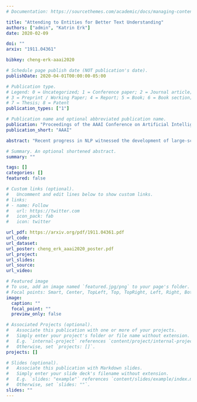 ```yaml
---
# Documentation: https://sourcethemes.com/academic/docs/managing-content/

title: "Attending to Entities for Better Text Understanding"
authors: ["admin", "Katrin Erk"]
date: 2020-02-09

doi: ""
arxiv: "1911.04361"

bibkey: cheng-erk-aaai2020

# Schedule page publish date (NOT publication's date).
publishDate: 2020-04-01T00:00:00-05:00

# Publication type.
# Legend: 0 = Uncategorized; 1 = Conference paper; 2 = Journal article;
# 3 = Preprint / Working Paper; 4 = Report; 5 = Book; 6 = Book section;
# 7 = Thesis; 8 = Patent
publication_types: ["1"]

# Publication name and optional abbreviated publication name.
publication: "Proceedings of the AAAI Conference on Artificial Intelligence"
publication_short: "AAAI"

abstract: "Recent progress in NLP witnessed the development of large-scale pre-trained language models (GPT, BERT, XLNet, etc.) based on Transformer (Vaswani et al. 2017), and in a range of end tasks, such models have achieved state-of-the-art results, approaching human performance. This demonstrates the power of the stacked self-attention architecture when paired with a sufficient number of layers and a large amount of pre-training data. However, on tasks that require complex and long-distance reasoning where surface-level cues are not enough, there is still a large gap between the pre-trained models and human performance. Strubell et al. (2018) recently showed that it is possible to inject knowledge of syntactic structure into a model through supervised self-attention. We conjecture that a similar injection of semantic knowledge, in particular, coreference information, into an existing model would improve performance on such complex problems. On the LAMBADA (Paperno et al. 2016) task, we show that a model trained from scratch with coreference as auxiliary supervision for self-attention outperforms the largest GPT-2 model, setting the new state-of-the-art, while only containing a tiny fraction of parameters compared to GPT-2. We also conduct a thorough analysis of different variants of model architectures and supervision configurations, suggesting future directions on applying similar techniques to other problems."

# Summary. An optional shortened abstract.
summary: ""

tags: []
categories: []
featured: false

# Custom links (optional).
#   Uncomment and edit lines below to show custom links.
# links:
# - name: Follow
#   url: https://twitter.com
#   icon_pack: fab
#   icon: twitter

url_pdf: https://arxiv.org/pdf/1911.04361.pdf
url_code:
url_dataset:
url_poster: cheng_erk_aaai2020_poster.pdf
url_project:
url_slides:
url_source:
url_video:

# Featured image
# To use, add an image named `featured.jpg/png` to your page's folder. 
# Focal points: Smart, Center, TopLeft, Top, TopRight, Left, Right, BottomLeft, Bottom, BottomRight.
image:
  caption: ""
  focal_point: ""
  preview_only: false

# Associated Projects (optional).
#   Associate this publication with one or more of your projects.
#   Simply enter your project's folder or file name without extension.
#   E.g. `internal-project` references `content/project/internal-project/index.md`.
#   Otherwise, set `projects: []`.
projects: []

# Slides (optional).
#   Associate this publication with Markdown slides.
#   Simply enter your slide deck's filename without extension.
#   E.g. `slides: "example"` references `content/slides/example/index.md`.
#   Otherwise, set `slides: ""`.
slides: ""
---
```

